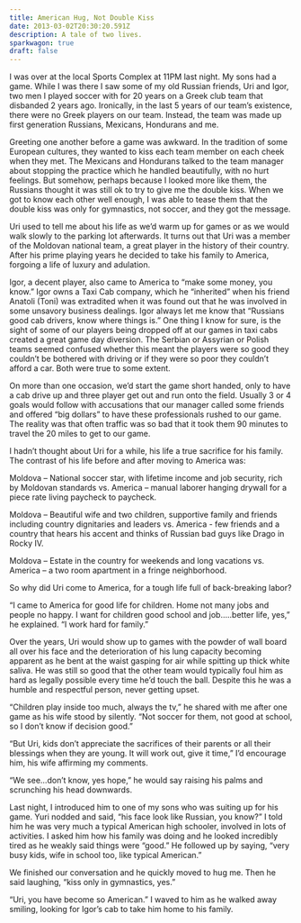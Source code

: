 ```yaml
---
title: American Hug, Not Double Kiss
date: 2013-03-02T20:30:20.591Z
description: A tale of two lives.
sparkwagon: true
draft: false
---
```


I was over at the local Sports Complex at 11PM last night. My sons had a game. While I was there I saw some of my old Russian friends, Uri and Igor, two men I played soccer with for 20 years on a Greek club team that disbanded 2 years ago. Ironically, in the last 5 years of our team’s existence, there were no Greek players on our team. Instead, the team was made up first generation Russians, Mexicans, Hondurans and me.

Greeting one another before a game was awkward. In the tradition of some European cultures, they wanted to kiss each team member on each cheek when they met. The Mexicans and Hondurans talked to the team manager about stopping the practice which he handled beautifully, with no hurt feelings. But somehow, perhaps because I looked more like them, the Russians thought it was still ok to try to give me the double kiss. When we got to know each other well enough, I was able to tease them that the double kiss was only for gymnastics, not soccer, and they got the message.

Uri used to tell me about his life as we’d warm up for games or as we would walk slowly to the parking lot afterwards. It turns out that Uri was a member of the Moldovan national team, a great player in the history of their country. After his prime playing years he decided to take his family to America, forgoing a life of luxury and adulation.

Igor, a decent player, also came to America to “make some money, you know.” Igor owns a Taxi Cab company, which he “inherited” when his friend Anatoli (Toni) was extradited when it was found out that he was involved in some unsavory business dealings. Igor always let me know that “Russians good cab drivers, know where things is.” One thing I know for sure, is the sight of some of our players being dropped off at our games in taxi cabs created a great game day diversion. The Serbian or Assyrian or Polish teams seemed confused whether this meant the players were so good they couldn’t be bothered with driving or if they were so poor they couldn’t afford a car. Both were true to some extent.

On more than one occasion, we’d start the game short handed, only to have a cab drive up and three player get out and run onto the field. Usually 3 or 4 goals would follow with accusations that our manager called some friends and offered “big dollars” to have these professionals rushed to our game. The reality was that often traffic was so bad that it took them 90 minutes to travel the 20 miles to get to our game.

I hadn’t thought about Uri for a while, his life a true sacrifice for his family. The contrast of his life before and after moving to America was:

Moldova – National soccer star, with lifetime income and job security, rich by 
Moldovan standards vs. America – manual laborer hanging drywall for a piece rate living paycheck to paycheck.

Moldova – Beautiful wife and two children, supportive family and friends including country dignitaries and leaders vs. America - few friends and a country that hears his accent and thinks of Russian bad guys like Drago in Rocky IV.

Moldova – Estate in the country for weekends and long vacations vs. America – a two room apartment in a fringe neighborhood.

So why did Uri come to America, for a tough life full of back-breaking labor?

“I came to America for good life for children. Home not many jobs and people no happy. I want for children good school and job…..better life,  yes,” he explained. “I work hard for family.”

Over the years, Uri would show up to games with the powder of wall board all over his face and the deterioration of his lung capacity becoming apparent as he bent at the waist gasping for air while spitting up thick white saliva. He was still so good that the other team would typically foul him as hard as legally possible every time he’d touch the ball. Despite this he was a humble and respectful person, never getting upset.

“Children play inside too much, always the tv,” he shared with me after one game as his wife stood by silently. “Not soccer for them, not good at school, so I don’t know if decision good.”

“But Uri, kids don’t appreciate the sacrifices of their parents or all their blessings when they are young. It will work out, give it time,” I’d encourage him, his wife affirming my comments.

“We see…don’t know, yes hope,” he would say raising his palms and scrunching his head downwards.

Last night, I introduced him to one of my sons who was suiting up for his game. Yuri nodded and said, “his face look like Russian, you know?” I told him he was very much a typical American high schooler, involved in lots of activities. I asked him how his family was doing and he looked incredibly tired as he weakly said things were “good.” He followed up by saying, “very busy kids, wife in school too, like typical American.”

We finished our conversation and he quickly moved to hug me. Then he said laughing, “kiss only in gymnastics, yes.”

“Uri, you have become so American.” I waved to him as he walked away smiling, looking for Igor’s cab to take him home to his family.
